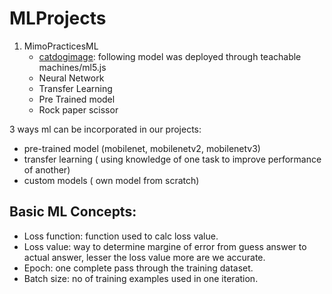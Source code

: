 # MLProjects
1. MimoPracticesML
    - [catdogimage](https://teachablemachine.withgoogle.com/models/UoB6HaKEe/): following model was deployed through teachable machines/ml5.js
    - Neural Network
    - Transfer Learning
    - Pre Trained model
    - Rock paper scissor
      



3 ways ml can be incorporated in our projects:

- pre-trained model (mobilenet, mobilenetv2, mobilenetv3)
- transfer learning ( using knowledge of one task to improve performance of another)
- custom models ( own model from scratch)
  



## Basic ML Concepts:
- Loss function: function used to calc loss value.
- Loss value: way to determine margine of error from guess answer to actual answer, lesser the loss value more are we accurate.
- Epoch: one complete pass through the training dataset.
- Batch size: no of training examples used in one iteration.
